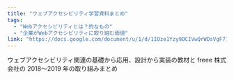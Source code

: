 ```yaml
---
title: "ウェブアクセシビリティ学習資料まとめ"
tags:
  - "Webアクセシビリティとは？的なもの"
  - "企業がWebアクセシビリティに取り組む価値"
link: "https://docs.google.com/document/u/1/d/1IOze1Yzy9DCIVwQrWDsVgF770AHBExXc0wx0ypth6bA/edit"
---
```


ウェブアクセシビリティ関連の基礎から応用、設計から実装の教材と freee 株式会社の 2018〜2019 年の取り組みまとめ
